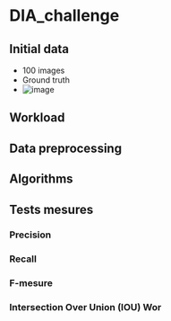 # DIA_challenge
## Initial data
- 100 images
- Ground truth
- ![image](https://github.com/PierreMasserey/DIA_challenge/assets/43469697/1680abcd-20d5-4487-a576-5221d9cfcc01)
## Workload

## Data preprocessing

## Algorithms

## Tests mesures
### Precision
### Recall
### F-mesure
### Intersection Over Union (IOU) Wor

